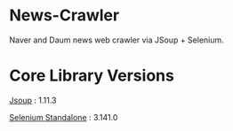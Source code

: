 # News-Crawler
Naver and Daum news web crawler via JSoup + Selenium.

# Core Library Versions
[Jsoup](https://jsoup.org/download) : 1.11.3

[Selenium Standalone](https://www.seleniumhq.org/download/) : 3.141.0
